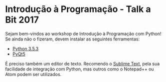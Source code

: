 # Introdução à Programação - Talk a Bit 2017

Sejam bem-vindos ao workshop de Introdução à Programação com Python! Se ainda não o fizeram, devem instalar as seguintes ferramentas:
  - [Python 3.5.3](https://www.python.org/ftp/python/3.5.3/python-3.5.3.exe)
  - [PyQt5](https://netix.dl.sourceforge.net/project/pyqt/PyQt5/PyQt-5.6/PyQt5-5.6-gpl-Py3.5-Qt5.6.0-x32-2.exe)
  
  É preciso também um editor de texto. Recomendo o [Sublime Text](https://download.sublimetext.com/Sublime%20Text%20Build%203126%20x64%20Setup.exe), pela sua facilidade de integração com Python, mas outros como o Notepad++ ou Atom podem ser utilizados.
